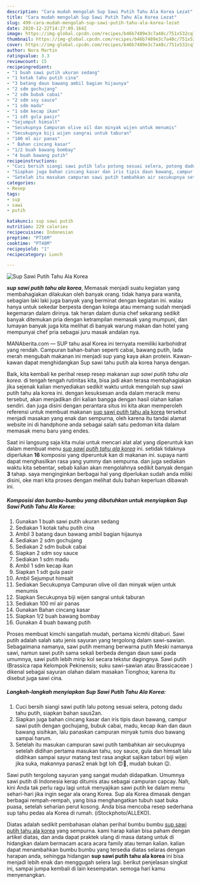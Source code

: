 ```yaml
---
description: "Cara mudah mengolah Sup Sawi Putih Tahu Ala Korea Lezat"
title: "Cara mudah mengolah Sup Sawi Putih Tahu Ala Korea Lezat"
slug: 499-cara-mudah-mengolah-sup-sawi-putih-tahu-ala-korea-lezat
date: 2020-12-22T14:27:09.164Z
image: https://img-global.cpcdn.com/recipes/b46b7489e3c7a48c/751x532cq70/sup-sawi-putih-tahu-ala-korea-foto-resep-utama.jpg
thumbnail: https://img-global.cpcdn.com/recipes/b46b7489e3c7a48c/751x532cq70/sup-sawi-putih-tahu-ala-korea-foto-resep-utama.jpg
cover: https://img-global.cpcdn.com/recipes/b46b7489e3c7a48c/751x532cq70/sup-sawi-putih-tahu-ala-korea-foto-resep-utama.jpg
author: Nora Martin
ratingvalue: 3.3
reviewcount: 15
recipeingredient:
- "1 buah sawi putih ukuran sedang"
- "1 kotak tahu putih cina"
- "3 batang daun bawang ambil bagian hijaunya"
- "2 sdm gochujang"
- "2 sdm bubuk cabai"
- "2 sdm soy sauce"
- "1 sdm madu"
- "1 sdm kecap ikan"
- "1 sdt gula pasir"
- "Sejumput himsalt"
- "Secukupnya Campuran olive oil dan minyak wijen untuk menumis"
- "Secukupnya biji wijen sangrai untuk taburan"
- "100 ml air panas"
- " Bahan cincang kasar"
- "1/2 buah bawang bombay"
- "4 buah bawang putih"
recipeinstructions:
- "Cuci bersih siangi sawi putih lalu potong sesuai selera, potong dadu tahu putih, siapkan bahan saus2an."
- "Siapkan juga bahan cincang kasar dan iris tipis daun bawang, campur sawi putih dengan gochujang, bubuk cabai, madu, kecap ikan dan daun bawang sisihkan, lalu panaskan campuran minyak tumis duo bawang sampai harum."
- "Setelah itu masukan campuran sawi putih tambahkan air secukupnya setelah didihan pertama masukan tahu, soy sauce, gula dan himsalt lalu didihkan sampai sayur matang test rasa angkat sajikan taburi biji wijen jika suka, makannya panas2 enak bgt loh 😍🤤, mudah bukan 😉."
categories:
- Resep
tags:
- sup
- sawi
- putih

katakunci: sup sawi putih 
nutrition: 229 calories
recipecuisine: Indonesian
preptime: "PT16M"
cooktime: "PT48M"
recipeyield: "1"
recipecategory: Lunch

---
```



![Sup Sawi Putih Tahu Ala Korea](https://img-global.cpcdn.com/recipes/b46b7489e3c7a48c/751x532cq70/sup-sawi-putih-tahu-ala-korea-foto-resep-utama.jpg)

<b><i>sup sawi putih tahu ala korea</i></b>, Memasak menjadi suatu kegiatan yang membahagiakan dilakukan oleh banyak orang. tidak hanya para wanita, sebagian laki laki juga banyak yang berminat dengan kegiatan ini. walau hanya untuk sekedar berpesta dengan kolega atau memang sudah menjadi kegemaran dalam dirinya. tak heran dalam dunia chef sekarang sedikit banyak ditemukan pria dengan ketrampilan memasak yang mumpuni, dan lumayan banyak juga kita melihat di banyak warung makan dan hotel yang mempunyai chef pria sebagai juru masak andalan nya.

MANAberita.com — SUP tahu asal Korea ini ternyata memiliki karbohidrat yang rendah. Campuran bahan-bahan seperti cabai, bawang putih, lada merah mengubah makanan ini menjadi sup yang kaya akan protein. Kawan-kawan dapat menghidangkan Sup sawi tahu putih ala korea hanya dengan.

Baik, kita kembali ke perihal resep resep makanan <i>sup sawi putih tahu ala korea</i>. di tengah tengah rutinitas kita, bisa jadi akan terasa membahagiakan jika sejenak kalian menyediakan sedikit waktu untuk mengolah sup sawi putih tahu ala korea ini. dengan kesuksesan anda dalam meracik menu tersebut, akan menjadikan diri kalian bangga dengan hasil olahan kalian sendiri. dan juga disini dengan perantara situs ini kita akan memperoleh referensi untuk membuat makanan <u>sup sawi putih tahu ala korea</u> tersebut menjadi masakan yang enak dan sempurna, oleh karena itu tandai alamat website ini di handphone anda sebagai salah satu pedoman kita dalam memasak menu baru yang endes.


Saat ini langsung saja kita mulai untuk mencari alat alat yang diperuntuk kan dalam membuat menu <u><i>sup sawi putih tahu ala korea</i></u> ini. setidak tidaknya diperlukan <b>16</b> komposisi yang diperuntuk kan di makanan ini. supaya nanti dapat menghasilkan rasa yang yummy dan sempurna. dan juga sediakan waktu kita sebentar, sebab kalian akan mengolahnya sedikit banyak dengan <b>3</b> tahap. saya menginginkan berbagai hal yang diperlukan sudah anda miliki disini, oke mari kita proses dengan melihat dulu bahan keperluan dibawah ini.

<!--inarticleads1-->

##### Komposisi dan bumbu-bumbu yang dibutuhkan untuk menyiapkan Sup Sawi Putih Tahu Ala Korea:

1. Gunakan 1 buah sawi putih ukuran sedang
1. Sediakan 1 kotak tahu putih cina
1. Ambil 3 batang daun bawang ambil bagian hijaunya
1. Sediakan 2 sdm gochujang
1. Sediakan 2 sdm bubuk cabai
1. Siapkan 2 sdm soy sauce
1. Sediakan 1 sdm madu
1. Ambil 1 sdm kecap ikan
1. Siapkan 1 sdt gula pasir
1. Ambil Sejumput himsalt
1. Sediakan Secukupnya Campuran olive oil dan minyak wijen untuk menumis
1. Siapkan Secukupnya biji wijen sangrai untuk taburan
1. Sediakan 100 ml air panas
1. Gunakan  Bahan cincang kasar
1. Siapkan 1/2 buah bawang bombay
1. Gunakan 4 buah bawang putih


Proses membuat kimchi sangatlah mudah, pertama kicmhi ditaburi. Sawi putih adalah salah satu jenis sayuran yang tergolong dalam sawi-sawian. Sebagaimana namanya, sawi putih memang berwarna putih Meski namanya sawi, namun sawi putih sama sekali berbeda dengan daun sawi pada umumnya, sawi putih lebih mirip kol secara tekstur dagingnya. Sawi putih (Brassica rapa Kelompok Pekinensis; suku sawi-sawian atau Brassicaceae ) dikenal sebagai sayuran olahan dalam masakan Tionghoa; karena itu disebut juga sawi cina. 

<!--inarticleads2-->

##### Langkah-langkah menyiapkan Sup Sawi Putih Tahu Ala Korea:

1. Cuci bersih siangi sawi putih lalu potong sesuai selera, potong dadu tahu putih, siapkan bahan saus2an.
1. Siapkan juga bahan cincang kasar dan iris tipis daun bawang, campur sawi putih dengan gochujang, bubuk cabai, madu, kecap ikan dan daun bawang sisihkan, lalu panaskan campuran minyak tumis duo bawang sampai harum.
1. Setelah itu masukan campuran sawi putih tambahkan air secukupnya setelah didihan pertama masukan tahu, soy sauce, gula dan himsalt lalu didihkan sampai sayur matang test rasa angkat sajikan taburi biji wijen jika suka, makannya panas2 enak bgt loh 😍🤤, mudah bukan 😉.


Sawi putih tergolong sayuran yang sangat mudah didapatkan. Umumnya sawi putih di Indonesia kerap ditumis atau sebagai campuran capcay. Nah, kini Anda tak perlu ragu lagi untuk menyajikan sawi putih ke dalam menu sehari-hari jika ingin segar ala orang Korea. Sup ala Korea dimasak dengan berbagai rempah-rempah, yang bisa menghangatkan tubuh saat buka puasa, setelah seharian perut kosong. Anda bisa mencoba resep sederhana sup tahu pedas ala Korea di rumah. (iStockphoto/ALLEKO). 

Diatas adalah sedikit pembahasan olahan perihal bumbu bumbu <u>sup sawi putih tahu ala korea</u> yang sempurna. kami harap kalian bisa paham dengan artikel diatas, dan anda dapat praktek ulang di masa datang untuk di hidangkan dalam bermacam acara acara family atau teman kalian. kalian dapat menambahkan bumbu bumbu yang tersedia diatas selaras dengan harapan anda, sehingga hidangan <b>sup sawi putih tahu ala korea</b> ini bisa menjadi lebih enak dan menggugah selera lagi. berikut penjelasan singkat ini, sampai jumpa kembali di lain kesempatan. semoga hari kamu menyenangkan.
